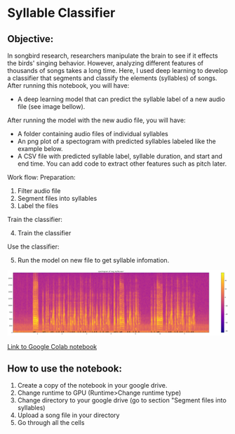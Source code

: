# Syllable Classifier


## Objective:
In songbird research, researchers manipulate the brain to see if it effects the birds' singing behavior. However, analyzing different features of thousands of songs takes a long time. Here, I used deep learning to develop a classifier that segments and classify the elements (syllables) of songs.
After running this notebook, you will have:

*  A deep learning model that can predict the syllable label of a new audio file (see image bellow).

After running the model with the new audio file, you will have: 

*  A folder containing audio files of individual syllables
*  An png plot of a spectogram with predicted syllables labeled like the example below.
*  A CSV file with predicted syllable label, syllable duration, and start and end time. You can add code to extract other features such as pitch later.

Work flow:
Preparation:
1.  Filter audio file
2.  Segment files into syllables
3.  Label the files

Train the classifier:

4.  Train the classifier

Use the classifier:

5.  Run the model on new file to get syllable infomation.



![image](https://github.com/maayaikeda/syllable_classifier/blob/main/images/Unknown-2.png)



[Link to Google Colab notebook](https://colab.research.google.com/drive/1iOrfKuesu-pDgTeEipsfHE2Mj9W-M4Mk?usp=sharing)

## How to use the notebook:
1.  Create a copy of the notebook in your google drive.
2.  Change runtime to GPU (Runtime>Change runtime type)
3.  Change directory to your google drive (go to section "Segment files into syllables)
4.  Upload a song file in your directory
5.  Go through all the cells


